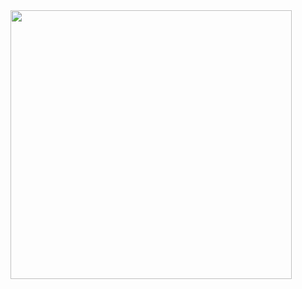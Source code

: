   <img align="center" src="https://media2.giphy.com/media/IJN8K3ogDXbh657ZBV/giphy.gif" width="450" height="430"> 
